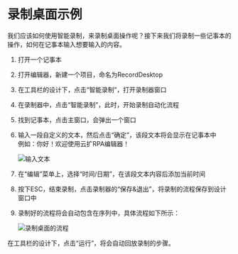 # 录制桌面示例
我们应该如何使用智能录制，来录制桌面操作呢？接下来我们将录制一些记事本的操作，如何在记事本输入想要输入的内容。

1. 打开一个记事本

2. 打开编辑器，新建一个项目，命名为RecordDesktop

3. 在工具栏的设计下，点击“智能录制”，打开录制器窗口

4. 在录制器中，点击“智能录制”，此时，开始录制自动化流程

5. 找到记事本，点击主窗口，会弹出一个窗口

6. 输入一段自定义的文本，然后点击“确定”，该段文本将会显示在记事本中<br>例如：你好！欢迎使用云扩RPA编辑器！

    ![输入文本](https://docimages.blob.core.chinacloudapi.cn/images/Studio/recording/inputText.PNG)

7. 在“编辑”菜单上，选择“时间/日期”，在该段文本内容后添加当前时间

8. 按下ESC，结束录制，点击录制器的“保存&退出”，将录制的流程保存到设计窗口中

11. 录制好的流程将会自动包含在序列中，具体流程如下所示：

    ![录制桌面的流程](https://docimages.blob.core.chinacloudapi.cn/images/Studio/recording/recordDesktop.PNG)

在工具栏的设计下，点击“运行”，将会自动回放录制的步骤。
